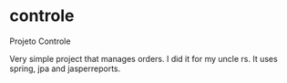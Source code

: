 # controle
Projeto Controle

Very simple project that manages orders. I did it for my uncle rs.
It uses spring, jpa and jasperreports.
